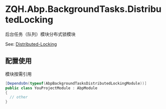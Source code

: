 # ZQH.Abp.BackgroundTasks.DistributedLocking

后台任务（队列）模块分布式锁模块  

See: [Distributed-Locking](https://docs.abp.io/en/abp/latest/Distributed-Locking)

## 配置使用

模块按需引用

```csharp
[DependsOn(typeof(AbpBackgroundTasksDistributedLockingModule))]
public class YouProjectModule : AbpModule
{
  // other
}
```
